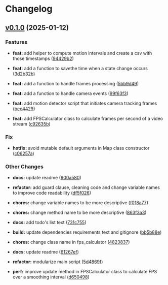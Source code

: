 # Changelog

## [v0.1.0](https://github.com/FedeHide/volcanopop/releases/tag/v0.1.0) (2025-01-12)

### Features

* **feat:** add helper to compute motion intervals and create a csv with those timestamps ([94429b2](https://github.com/FedeHide/python-motion-detector/commit/94429b2d320cd0f6a5122aa71ee88e504e5c6bf4))

* **feat:** add a function to savethe time when a state change occurs ([3d2b32b](https://github.com/FedeHide/python-motion-detector/commit/3d2b32bd70dd2370236c99e8b70870ab0ac079ab))

* **feat:** add a function to handle frames processing ([5bb9d49](https://github.com/FedeHide/python-motion-detector/commit/5bb9d496b4293525ecd2c1e4c3074f0380a90580))

* **feat:** add a function to handle camera events ([99f63f3](https://github.com/FedeHide/python-motion-detector/commit/99f63f3f4c384f506e25c15c8c2488a6cd2150f6))

* **feat:** add motion detector script that initiates camera tracking frames ([bec4429](https://github.com/FedeHide/python-motion-detector/commit/bec4429153907c3c43df9bdfbc1e43d94be5e21b))

* **feat:** add FPSCalculator class to calculate frames per second of a video stream ([c92635b](https://github.com/FedeHide/python-motion-detector/commit/c92635b8cdfe54cdeaab0e9585fa5710febbeb36))


### Fix

* **hotfix:** avoid mutable default arguments in Map class constructor ([c06257a](https://github.com/FedeHide/volcanopop/commit/c06257ac8a57376b33f7444f4051dd8deae764d3))


### Other Changes

* **docs:** update readme ([900a580](https://github.com/FedeHide/python-motion-detector/commit/900a580473776c300df0eb76dba810580093b28b))

* **refactor:** add guard clause, cleaning code and change variable names to improve code readability ([df5f026](https://github.com/FedeHide/python-motion-detector/commit/df5f0266ee7a85092640ed55a4fc10e25e028857))

* **chores:** change variable names to be more descriptive ([f018a77](https://github.com/FedeHide/python-motion-detector/commit/f018a7756439ffc7800ff8a6f6e2f030a77d9836))

* **chores:** change method name to be more descriptive ([863f3a3](https://github.com/FedeHide/python-motion-detector/commit/863f3a38c2a19e3d5791e6db6221abf1e5f7baa3))

* **docs:** add todo's list text ([731c755](https://github.com/FedeHide/python-motion-detector/commit/731c755b6afeecb08d897529f8c0720d06acb4cb))

* **build:** update dependencies requirements text and gitignore ([bb5b88e](https://github.com/FedeHide/python-motion-detector/commit/bb5b88ec9dc42a1096db278b15536df06a8666ff))

* **chores:** change class name in fps_calculator ([4823837](https://github.com/FedeHide/python-motion-detector/commit/4823837bc5c534dd9c0bc9c9f9a273c06ff14654))

* **docs:** update readme ([61267ef](https://github.com/FedeHide/python-motion-detector/commit/61267eff073169dea0ba90c9b35043f716ab890d))

* **refactor:** modularize main script ([5d4869f](https://github.com/FedeHide/python-motion-detector/commit/5d4869ff44aa31af6272040af8749e2b5347cb0d))

* **perf:** improve update method in FPSCalculator class to calculate FPS over a smoothing interval ([d650498](https://github.com/FedeHide/volcanopop/commit/0a2208de43296f9d1c5bbfb80cd847319131a3c1))



